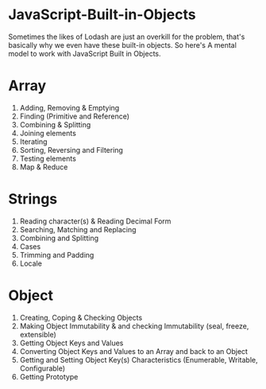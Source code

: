 # JavaScript-Built-in-Objects
Sometimes the likes of Lodash are just an overkill for the problem, that's basically why we even have these built-in objects. So here's A mental model to work with JavaScript Built in Objects.

# **Array**

1. Adding, Removing & Emptying
2. Finding (Primitive and Reference)
3. Combining & Splitting
4. Joining elements
5. Iterating 
6. Sorting, Reversing and Filtering
7. Testing elements  
8. Map & Reduce


# **Strings**

1. Reading character(s) & Reading Decimal Form
2. Searching, Matching and Replacing
3. Combining and Splitting
4. Cases
5. Trimming and Padding
6. Locale


# **Object**

1. Creating, Coping & Checking Objects
2. Making Object Immutability & and checking Immutability  (seal, freeze, extensible)
3. Getting Object Keys and Values
4. Converting Object Keys and Values to an Array and back to an Object
5. Getting and Setting Object Key(s) Characteristics (Enumerable, Writable, Configurable)
6. Getting Prototype
